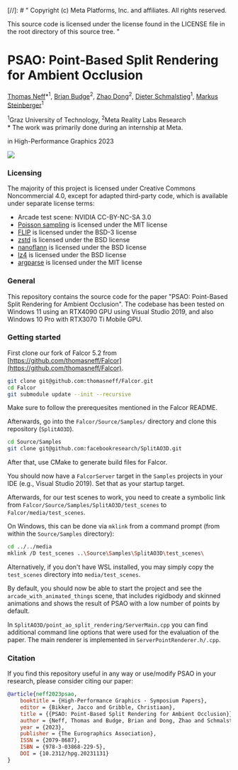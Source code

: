 [//]: # "
Copyright (c) Meta Platforms, Inc. and affiliates.
All rights reserved.

This source code is licensed under the license found in the
LICENSE file in the root directory of this source tree.
"

# PSAO: Point-Based Split Rendering for Ambient Occlusion
 [Thomas Neff](https://thomasneff.github.io/)\*<sup>1</sup>,
 [Brian Budge](https://scholar.google.com/citations?user=z67HnEwAAAAJ&hl=en)<sup>2</sup>,
 [Zhao Dong](http://flycooler.com/)<sup>2</sup>,
 [Dieter Schmalstieg](http://dieterschmalstieg.me/)<sup>1</sup>,
 [Markus Steinberger](https://www.markussteinberger.net/)<sup>1</sup>

 <sup>1</sup>Graz University of Technology, <sup>2</sup>Meta Reality Labs Research  
  \* The work was primarily done during an internship at Meta.
  
in High-Performance Graphics 2023

<img src='psao_teaser.png'/>

### Licensing
The majority of this project is licensed under Creative Commons Noncommercial 4.0, except for adapted third-party code, which is available under separate license terms:

* Arcade test scene: NVIDIA CC-BY-NC-SA 3.0
* [Poisson sampling](https://github.com/cemyuksel/cyCodeBase/blob/master/LICENSE) is licensed under the MIT license 
* [FLIP](https://github.com/NVlabs/flip) is licensed under the BSD-3 license
* [zstd](https://github.com/facebook/zstd/blob/dev/LICENSE) is licensed under the BSD license
* [nanoflann](https://github.com/jlblancoc/nanoflann/blob/master/COPYING) is licensed under the BSD license
* [lz4](https://github.com/lz4/lz4/blob/dev/LICENSE) is licensed under the BSD license
* [argparse](https://github.com/p-ranav/argparse) is licensed under the MIT license

### General
This repository contains the source code for the paper "PSAO: Point-Based Split Rendering for Ambient Occlusion".
The codebase has been tested on Windows 11 using an RTX4090 GPU using Visual Studio 2019, and also Windows 10 Pro with RTX3070 Ti Mobile GPU.

### Getting started

First clone our fork of Falcor 5.2 from [https://github.com/thomasneff/Falcor](https://github.com/thomasneff/Falcor).
```bash
git clone git@github.com:thomasneff/Falcor.git
cd Falcor
git submodule update --init --recursive
```

Make sure to follow the prerequesites mentioned in the Falcor README. 

Afterwards, go into the `Falcor/Source/Samples/` directory and clone this repository (`SplitAO3D`). 

```bash
cd Source/Samples
git clone git@github.com:facebookresearch/SplitAO3D.git
```

After that, use CMake to generate build files for Falcor.

You should now have a `FalcorServer` target in the `Samples` projects in your IDE (e.g., Visual Studio 2019). 
Set that as your startup target. 

Afterwards, for our test scenes to work, you need to create a symbolic link from `Falcor/Source/Samples/SplitAO3D/test_scenes` to `Falcor/media/test_scenes`.

On Windows, this can be done via `mklink` from a command prompt (from within the `Source/Samples` directory):

```bash
cd ../../media
mklink /D test_scenes ..\Source\Samples\SplitAO3D\test_scenes\
```

Alternatively, if you don't have WSL installed, you may simply copy the `test_scenes` directory into `media/test_scenes`.

By default, you should now be able to start the project and see the `arcade_with_animated_things` scene, that includes rigidbody and skinned animations and shows the result of PSAO with a low number of points by default.

In `SplitAO3D/point_ao_split_rendering/ServerMain.cpp` you can find additional command line options that were used for the evaluation of the paper. 
The main renderer is implemented in `ServerPointRenderer.h/.cpp`.

### Citation

If you find this repository useful in any way or use/modify PSAO in your research, please consider citing our paper:


```bibtex
@article{neff2023psao,
	booktitle = {High-Performance Graphics - Symposium Papers},
	editor = {Bikker, Jacco and Gribble, Christiaan},
	title = {{PSAO: Point-Based Split Rendering for Ambient Occlusion}},
	author = {Neff, Thomas and Budge, Brian and Dong, Zhao and Schmalstieg, Dieter and Steinberger, Markus},
	year = {2023},
	publisher = {The Eurographics Association},
	ISSN = {2079-8687},
	ISBN = {978-3-03868-229-5},
	DOI = {10.2312/hpg.20231131}
}
```

